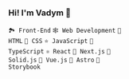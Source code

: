 ### Hi! I'm Vadym 👋

<code>🏞 Front-End</code>
<code>🕸 Web Development</code>
<code>🧱 HTML</code>
<code>🎨 CSS</code>
<code>⭐️ JavaScript</code>
<code>🌟 TypeScript</code>
<code>⚛️ React</code>
<code>🧬 Next.js</code>
<code>🚀 Solid.js</code>
<code>🧩 Vue.js</code>
<code>🌌 Astro</code>
<code>📕 Storybook</code>
